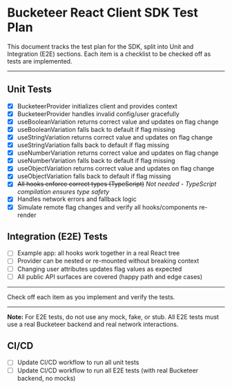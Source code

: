 # Bucketeer React Client SDK Test Plan

This document tracks the test plan for the SDK, split into Unit and Integration (E2E) sections. Each item is a checklist to be checked off as tests are implemented.

---

## Unit Tests

- [x] BucketeerProvider initializes client and provides context
- [x] BucketeerProvider handles invalid config/user gracefully
- [x] useBooleanVariation returns correct value and updates on flag change
- [x] useBooleanVariation falls back to default if flag missing
- [x] useStringVariation returns correct value and updates on flag change
- [x] useStringVariation falls back to default if flag missing
- [x] useNumberVariation returns correct value and updates on flag change
- [x] useNumberVariation falls back to default if flag missing
- [x] useObjectVariation returns correct value and updates on flag change
- [x] useObjectVariation falls back to default if flag missing
- [x] ~~All hooks enforce correct types (TypeScript)~~ *Not needed - TypeScript compilation ensures type safety*
- [x] Handles network errors and fallback logic
- [x] Simulate remote flag changes and verify all hooks/components re-render

## Integration (E2E) Tests

- [ ] Example app: all hooks work together in a real React tree
- [ ] Provider can be nested or re-mounted without breaking context
- [ ] Changing user attributes updates flag values as expected
- [ ] All public API surfaces are covered (happy path and edge cases)

---

Check off each item as you implement and verify the tests.

---

**Note:** For E2E tests, do not use any mock, fake, or stub. All E2E tests must use a real Bucketeer backend and real network interactions.

## CI/CD

- [ ] Update CI/CD workflow to run all unit tests
- [ ] Update CI/CD workflow to run all E2E tests (with real Bucketeer backend, no mocks)

